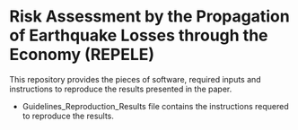 # Risk Assessment by the Propagation of Earthquake Losses through the Economy (REPELE)

This repository provides the pieces of software, required inputs and instructions to reproduce the results presented in the paper.   

* Guidelines_Reproduction_Results file contains the instructions requered to reproduce the results.

